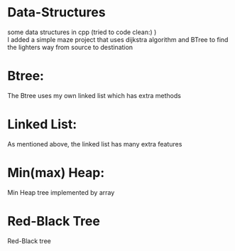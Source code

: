# Data-Structures
some data structures in cpp (tried to code clean:) ) <br />
I added a simple maze project that uses dijkstra algorithm and BTree to find the lighters way from source to destination

# Btree:
The Btree uses my own linked list which has extra methods

# Linked List:
As mentioned above, the linked list has many extra features 

# Min(max) Heap:
Min Heap tree implemented by array

# Red-Black Tree
Red-Black tree
